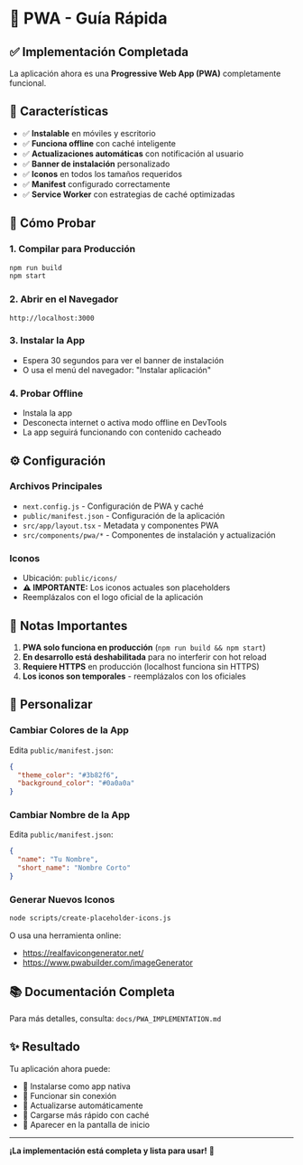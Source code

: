 # 📱 PWA - Guía Rápida

## ✅ Implementación Completada

La aplicación ahora es una **Progressive Web App (PWA)** completamente funcional.

## 🚀 Características

- ✅ **Instalable** en móviles y escritorio
- ✅ **Funciona offline** con caché inteligente
- ✅ **Actualizaciones automáticas** con notificación al usuario
- ✅ **Banner de instalación** personalizado
- ✅ **Iconos** en todos los tamaños requeridos
- ✅ **Manifest** configurado correctamente
- ✅ **Service Worker** con estrategias de caché optimizadas

## 🎯 Cómo Probar

### 1. Compilar para Producción
```bash
npm run build
npm start
```

### 2. Abrir en el Navegador
```
http://localhost:3000
```

### 3. Instalar la App
- Espera 30 segundos para ver el banner de instalación
- O usa el menú del navegador: "Instalar aplicación"

### 4. Probar Offline
- Instala la app
- Desconecta internet o activa modo offline en DevTools
- La app seguirá funcionando con contenido cacheado

## ⚙️ Configuración

### Archivos Principales
- `next.config.js` - Configuración de PWA y caché
- `public/manifest.json` - Configuración de la aplicación
- `src/app/layout.tsx` - Metadata y componentes PWA
- `src/components/pwa/*` - Componentes de instalación y actualización

### Iconos
- Ubicación: `public/icons/`
- **⚠️ IMPORTANTE:** Los iconos actuales son placeholders
- Reemplázalos con el logo oficial de la aplicación

## 📝 Notas Importantes

1. **PWA solo funciona en producción** (`npm run build && npm start`)
2. **En desarrollo está deshabilitada** para no interferir con hot reload
3. **Requiere HTTPS** en producción (localhost funciona sin HTTPS)
4. **Los iconos son temporales** - reemplázalos con los oficiales

## 🔧 Personalizar

### Cambiar Colores de la App
Edita `public/manifest.json`:
```json
{
  "theme_color": "#3b82f6",
  "background_color": "#0a0a0a"
}
```

### Cambiar Nombre de la App
Edita `public/manifest.json`:
```json
{
  "name": "Tu Nombre",
  "short_name": "Nombre Corto"
}
```

### Generar Nuevos Iconos
```bash
node scripts/create-placeholder-icons.js
```

O usa una herramienta online:
- https://realfavicongenerator.net/
- https://www.pwabuilder.com/imageGenerator

## 📚 Documentación Completa

Para más detalles, consulta: `docs/PWA_IMPLEMENTATION.md`

## ✨ Resultado

Tu aplicación ahora puede:
- 📲 Instalarse como app nativa
- 🔌 Funcionar sin conexión
- 🔄 Actualizarse automáticamente
- 🚀 Cargarse más rápido con caché
- 📱 Aparecer en la pantalla de inicio

---

**¡La implementación está completa y lista para usar!** 🎉
